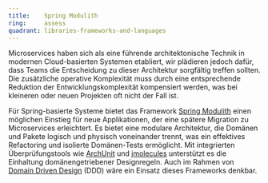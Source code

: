 ```yaml
---
title:    Spring Modulith
ring:     assess  
quadrant: libraries-frameworks-and-languages
---
```


Microservices haben sich als eine führende architektonische Technik in modernen Cloud-basierten Systemen etabliert, wir
plädieren jedoch dafür, dass Teams die Entscheidung zu dieser Architektur sorgfältig treffen sollten. Die zusätzliche
operative Komplexität muss durch eine entsprechende Reduktion der Entwicklungskomplexität kompensiert werden, was bei
kleineren oder neuen Projekten oft nicht der Fall ist.

Für Spring-basierte Systeme bietet das Framework [Spring Modulith][spring-modulith] einen möglichen Einstieg für neue Applikationen, der
eine spätere Migration zu Microservices erleichtert. Es bietet eine modulare Architektur, die Domänen und Pakete logisch
und physisch voneinander trennt, was ein effektives Refactoring und isolierte Domänen-Tests ermöglicht. Mit integrierten
Überprüfungstools wie [ArchUnit][archunit] und [jmolecules][jmolecules] unterstützt es die Einhaltung domänengetriebener Designregeln. Auch im
Rahmen von [Domain Driven Design][ddd] (DDD) wäre ein Einsatz dieses Frameworks denkbar.

[spring-modulith]: https://spring.io/projects/spring-modulith
[archunit]: https://www.archunit.org/
[jmolecules]: https://github.com/xmolecules/jmolecules
[ddd]: ../concepts-and-methods/ddd.html
